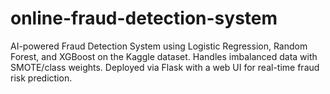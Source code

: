 # online-fraud-detection-system
AI-powered Fraud Detection System using Logistic Regression, Random Forest, and XGBoost on the Kaggle dataset. Handles imbalanced data with SMOTE/class weights. Deployed via Flask with a web UI for real-time fraud risk prediction.

